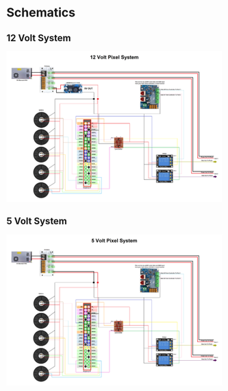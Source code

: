 # Schematics




## 12 Volt System

<img src=https://github.com/DnG-Crafts/Selfie-Wings/blob/main/Pi-Hat/Wiring%20Schematics/12V%20Schematic.png><br>



## 5 Volt System

<img src=https://github.com/DnG-Crafts/Selfie-Wings/blob/main/Pi-Hat/Wiring%20Schematics/5V%20Schematic.png><br>
